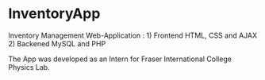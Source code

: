 # InventoryApp

Inventory Management Web-Application : 
        1) Frontend
             HTML, CSS and AJAX 
        2) Backened
             MySQL and PHP  
             
The App was developed as an Intern for Fraser International College Physics Lab.


